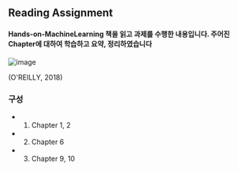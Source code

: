 ## Reading Assignment

#### Hands-on-MachineLearning 책을 읽고 과제를 수행한 내용입니다. 주어진 Chapter에 대하여 학습하고 요약, 정리하였습니다

![image](https://user-images.githubusercontent.com/28617435/122840197-99618f80-d334-11eb-9d5c-872b36399335.png)

(O'REILLY, 2018)


### 구성
 - 1) Chapter 1, 2
 - 2) Chapter 6
 - 3) Chapter 9, 10
